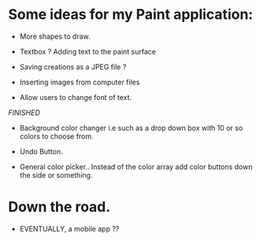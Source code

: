 # Some ideas for my Paint application:

- More shapes to draw.

- Textbox ? Adding text to the paint surface

- Saving creations as a JPEG file ?

- Inserting images from computer files

- Allow users to change font of text.

*FINISHED*

- Background color changer i.e such as a drop down box with 10 or so colors to choose from.

- Undo Button.

- General color picker.. Instead of the color array add color buttons down the side or something.


# Down the road.

- EVENTUALLY, a mobile app ??
